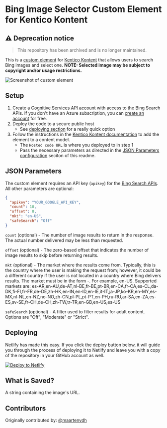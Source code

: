 # Bing Image Selector Custom Element for Kentico Kontent

## :warning: Deprecation notice
> This repository has been archived and is no longer maintained.

This is a [custom element](https://docs.kontent.ai/tutorials/develop-apps/integrate/integrating-your-own-content-editing-features) for [Kentico Kontent](https://kontent.ai) that allows users to search Bing images and select one. **NOTE: Selected image may be subject to copyright and/or usage restrictions.**

![Screenshot of custom element](BingImageSelector.gif)

## Setup

1. Create a [Cognitive Services API account](https://docs.microsoft.com/azure/cognitive-services/cognitive-services-apis-create-account) with access to the Bing Search APIs. If you don't have an Azure subscription, you can [create an account](https://azure.microsoft.com/try/cognitive-services/?api=bing-web-search-api) for free.
1. Deploy the code to a secure public host
   - See [deploying section](#Deploying) for a really quick option
1. Follow the instructions in the [Kentico Kontent documentation](https://docs.kontent.ai/tutorials/develop-apps/integrate/integrating-your-own-content-editing-features#a-3--displaying-a-custom-element-in-kentico-kontent) to add the element to a content model.
   - The `Hosted code URL` is where you deployed to in step 1
   - Pass the necessary parameters as directed in the [JSON Parameters configuration](#json-parameters) seciton of this readme.

## JSON Parameters

The custom element requires an API key (`apikey`) for the [Bing Search APIs](https://azure.microsoft.com/en-us/try/cognitive-services/). All other parameters are optional:

```Json
{
  "apikey": "YOUR_GOOGLE_API_KEY",
  "count": 10,
  "offset": 0,
  "mkt": "en-US",
  "safeSearch": "Off"
}
```

`count` (optional) - The number of image results to return in the response. The actual number delivered may be less than requested.

`offset` (optional) - The zero-based offset that indicates the number of image results to skip before returning results.

`mkt` (optional) - The market where the results come from. Typically, this is the country where the user is making the request from; however, it could be a different country if the user is not located in a country where Bing delivers results. The market must be in the form -. For example, en-US. Supported markets are: es-AR,en-AU,de-AT,nl-BE,fr-BE,pt-BR,en-CA,fr-CA,es-CL,da-DK,fi-FI,fr-FR,de-DE,zh-HK,en-IN,en-ID,en-IE,it-IT,ja-JP,ko-KR,en-MY,es-MX,nl-NL,en-NZ,no-NO,zh-CN,pl-PL,pt-PT,en-PH,ru-RU,ar-SA,en-ZA,es-ES,sv-SE,fr-CH,de-CH,zh-TW,tr-TR,en-GB,en-US,es-US

`safeSearch` (optional) - A filter used to filter results for adult content. Options are "Off", "Moderate" or "Strict".

## Deploying

Netlify has made this easy. If you click the deploy button below, it will guide you through the process of deploying it to Netlify and leave you with a copy of the repository in your GitHub account as well.

[![Deploy to Netlify](https://www.netlify.com/img/deploy/button.svg)](https://app.netlify.com/start/deploy?repository=https://github.com/Kentico/kontent-custom-element-bing-image-selector)

## What is Saved?

A string containing the image's URL.

## Contributors

Originally contributed by: [@maartenvdh](https://github.com/maartenvdh)
